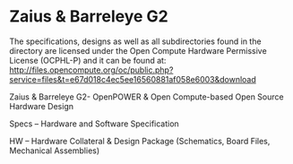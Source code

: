 # Zaius & Barreleye G2

The specifications, designs as well as all subdirectories found in the directory are licensed under the Open Compute Hardware Permissive License (OCPHL-P) and it can be found at: http://files.opencompute.org/oc/public.php?service=files&t=e67d018c4ec5ee16560881af058e6003&download

Zaius & Barreleye G2- OpenPOWER & Open Compute-based Open Source Hardware Design

Specs – Hardware and Software Specification

HW – Hardware Collateral & Design Package (Schematics, Board Files, Mechanical Assemblies)
